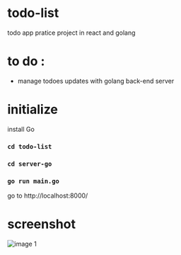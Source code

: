 # todo-list
todo app pratice project in react and golang

# to do :
- manage todoes updates with golang back-end server

# initialize

install Go

### `cd todo-list`
### `cd server-go`
### `go run main.go`

go to http://localhost:8000/

# screenshot
![image 1](https://user-images.githubusercontent.com/62102327/174618836-f2c3062d-c2a2-4c9c-af7d-bb536dfb1fa4.png)
